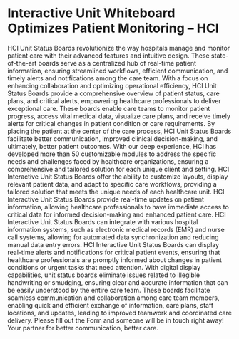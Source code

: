 # Interactive Unit Whiteboard Optimizes Patient Monitoring – HCI

HCI Unit Status Boards revolutionize the way hospitals manage and monitor patient care with their advanced features and intuitive design.
These state-of-the-art boards serve as a centralized hub of real-time patient information, ensuring streamlined workflows, efficient communication, and timely alerts and notifications among the care team.
With a focus on enhancing collaboration and optimizing operational efficiency, HCI Unit Status Boards provide a comprehensive overview of patient status, care plans, and critical alerts, empowering healthcare professionals to deliver exceptional care.
These boards enable care teams to monitor patient progress, access vital medical data, visualize care plans, and receive timely alerts for critical changes in patient condition or care requirements.
By placing the patient at the center of the care process, HCI Unit Status Boards facilitate better communication, improved clinical decision-making, and ultimately, better patient outcomes.
With our deep experience, HCI has developed more than 50 customizable modules to address the specific needs and challenges faced by healthcare organizations, ensuring a comprehensive and tailored solution for each unique client and setting.
HCI Interactive Unit Status Boards offer the ability to customize layouts, display relevant patient data, and adapt to specific care workflows, providing a tailored solution that meets the unique needs of each healthcare unit.
HCI Interactive Unit Status Boards provide real-time updates on patient information, allowing healthcare professionals to have immediate access to critical data for informed decision-making and enhanced patient care.
HCI Interactive Unit Status Boards can integrate with various hospital information systems, such as electronic medical records (EMR) and nurse call systems, allowing for automated data synchronization and reducing manual data entry errors.
HCI Interactive Unit Status Boards can display real-time alerts and notifications for critical patient events, ensuring that healthcare professionals are promptly informed about changes in patient conditions or urgent tasks that need attention.
With digital display capabilities, unit status boards eliminate issues related to illegible handwriting or smudging, ensuring clear and accurate information that can be easily understood by the entire care team.
These boards facilitate seamless communication and collaboration among care team members, enabling quick and efficient exchange of information, care plans, staff locations, and updates, leading to improved teamwork and coordinated care delivery.
Please fill out the Form and someone will be in touch right away!
Your partner for better communication, better care.
